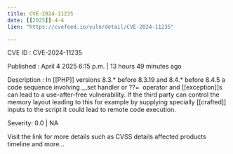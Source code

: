 ```yaml
---
title: CVE-2024-11235
date: [[2025]]-4-4
lien: "https://cvefeed.io/vuln/detail/CVE-2024-11235"

---
```


CVE ID : CVE-2024-11235

Published :  April 4
2025
6:15 p.m. | 13 hours
49 minutes ago

Description : In [[PHP]] versions 8.3.* before 8.3.19 and 8.4.* before 8.4.5
a code sequence involving __set handler or ??=  operator and [[exception]]s can lead to a use-after-free vulnerability. If the third party can control the memory layout leading to this
for example by supplying specially [[crafted]] inputs to the script
it could lead to remote code execution.

Severity: 0.0 | NA

Visit the link for more details
such as CVSS details
affected products
timeline
and more...
